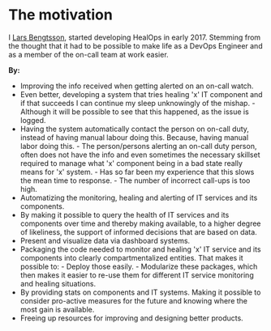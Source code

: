 # The motivation

I [Lars Bengtsson](https://github.com/larssb), started developing HealOps in early 2017. Stemming from the thought that it had to be possible to make life as a DevOps Engineer and as a member of the on-call team at work easier.

__By:__
- Improving the info received when getting alerted on an on-call watch.
- Even better, developing a system that tries healing 'x' IT component and if that succeeds I can continue my sleep unknowingly of the mishap.
        - Although it will be possible to see that this happened, as the issue is logged.
- Having the system automatically contact the person on on-call duty, instead of having manual labour doing this. Because, having manual labor doing this.
        - The person/persons alerting an on-call duty person, often does not have the info and even sometimes the necessary skillset required to manage what 'x' component being in a bad state really means for 'x' system.
        - Has so far been my experience that this slows the mean time to response.
        - The number of incorrect call-ups is too high.
- Automatizing the monitoring, healing and alerting of IT services and its components.
- By making it possible to query the health of IT services and its components over time and thereby making available, to a higher degree of likeliness, the support of informed decisions that are based on data.
- Present and visualize data via dashboard systems.
- Packaging the code needed to monitor and healing 'x' IT service and its components into clearly compartmentalized entities. That makes it possible to:
        - Deploy those easily.
        - Modularize these packages, which then makes it easier to re-use them for different IT service monitoring and healing situations.
- By providing stats on components and IT systems. Making it possible to consider pro-active measures for the future and knowing where the most gain is available.
- Freeing up resources for improving and designing better products.